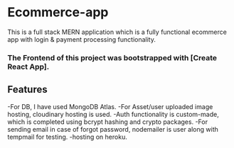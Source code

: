 # Ecommerce-app

This is a full stack MERN application which is a fully functional ecommerce app with login &amp; payment processing functionality.

### The Frontend of this project was bootstrapped with [Create React App].

## Features

-For DB, I have used MongoDB Atlas.
-For Asset/user uploaded image hosting, cloudinary hosting is used.
-Auth functionality is custom-made, which is completed using bcrypt hashing and crypto packages.
-For sending email in case of forgot password, nodemailer is user along with tempmail for testing.
-hosting on heroku.
